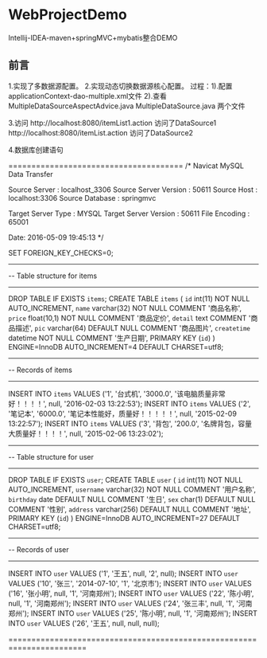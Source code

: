 # WebProjectDemo
Intellij-IDEA-maven+springMVC+mybatis整合DEMO

## 前言 ##

1.实现了多数据源配置。
2.实现动态切换数据源核心配置。
   过程：1).配置applicationContext-dao-multiple.xml文件
         2).查看MultipleDataSourceAspectAdvice.java   MultipleDataSource.java   两个文件
         
3.访问
   http://localhost:8080/itemList1.action  访问了DataSource1
   http://localhost:8080/itemList.action   访问了DataSource2
   
   
 4.数据库创建语句
   
   ======================================
   /*
   Navicat MySQL Data Transfer
   
   Source Server         : localhost_3306
   Source Server Version : 50611
   Source Host           : localhost:3306
   Source Database       : springmvc
   
   Target Server Type    : MYSQL
   Target Server Version : 50611
   File Encoding         : 65001
   
   Date: 2016-05-09 19:45:13
   */
   
   SET FOREIGN_KEY_CHECKS=0;
   
   -- ----------------------------
   -- Table structure for items
   -- ----------------------------
   DROP TABLE IF EXISTS `items`;
   CREATE TABLE `items` (
     `id` int(11) NOT NULL AUTO_INCREMENT,
     `name` varchar(32) NOT NULL COMMENT '商品名称',
     `price` float(10,1) NOT NULL COMMENT '商品定价',
     `detail` text COMMENT '商品描述',
     `pic` varchar(64) DEFAULT NULL COMMENT '商品图片',
     `createtime` datetime NOT NULL COMMENT '生产日期',
     PRIMARY KEY (`id`)
   ) ENGINE=InnoDB AUTO_INCREMENT=4 DEFAULT CHARSET=utf8;
   
   -- ----------------------------
   -- Records of items
   -- ----------------------------
   INSERT INTO `items` VALUES ('1', '台式机', '3000.0', '该电脑质量非常好！！！！', null, '2016-02-03 13:22:53');
   INSERT INTO `items` VALUES ('2', '笔记本', '6000.0', '笔记本性能好，质量好！！！！！', null, '2015-02-09 13:22:57');
   INSERT INTO `items` VALUES ('3', '背包', '200.0', '名牌背包，容量大质量好！！！！', null, '2015-02-06 13:23:02');
   
   -- ----------------------------
   -- Table structure for user
   -- ----------------------------
   DROP TABLE IF EXISTS `user`;
   CREATE TABLE `user` (
     `id` int(11) NOT NULL AUTO_INCREMENT,
     `username` varchar(32) NOT NULL COMMENT '用户名称',
     `birthday` date DEFAULT NULL COMMENT '生日',
     `sex` char(1) DEFAULT NULL COMMENT '性别',
     `address` varchar(256) DEFAULT NULL COMMENT '地址',
     PRIMARY KEY (`id`)
   ) ENGINE=InnoDB AUTO_INCREMENT=27 DEFAULT CHARSET=utf8;
   
   -- ----------------------------
   -- Records of user
   -- ----------------------------
   INSERT INTO `user` VALUES ('1', '王五', null, '2', null);
   INSERT INTO `user` VALUES ('10', '张三', '2014-07-10', '1', '北京市');
   INSERT INTO `user` VALUES ('16', '张小明', null, '1', '河南郑州');
   INSERT INTO `user` VALUES ('22', '陈小明', null, '1', '河南郑州');
   INSERT INTO `user` VALUES ('24', '张三丰', null, '1', '河南郑州');
   INSERT INTO `user` VALUES ('25', '陈小明', null, '1', '河南郑州');
   INSERT INTO `user` VALUES ('26', '王五', null, null, null);
   
   =======================================================================
            
         
